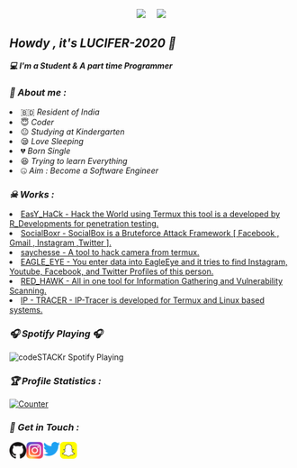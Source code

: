<!-- Github README -->
<p align="center"><a href="https://github.com/LUCIFER-2020">
<img height="165" src="https://github-readme-stats.vercel.app/api?username=LUCIFER-2020&show_icons=true&include_all_commits=true&theme=react&cache_seconds=3200&hide_border=true" /></a>
&nbsp;&nbsp;&nbsp;
<a href="https://github.com/LUCIFER-2020"><img src="https://github-readme-stats.vercel.app/api/top-langs/?username=htr-tech&layout=compact&theme=react&hide_border=true" />
</a></p>

<h2><b><i>Howdy , it's LUCIFER-2020 👋</i></b></h2>
<b><i>💻 I'm a Student & A part time Programmer</i></b>

<h3><b><i>🤠 About me :</i></b></h3>
<li> 🇧🇩 <i>Resident of India</i></li>
<li> 😇 <i>Coder</i></li>
<li> 😐 <i>Studying at Kindergarten</i></li>
<li> 😪 <i>Love Sleeping</i></li>
<li> 💔 <i>Born Single</i></li>
<li> 😆 <i>Trying to learn Everything</i></li>
<li> 🤐 <i>Aim : Become a Software Engineer</i></li>

<h3><b><i>☠ Works :</i></b></h3>
<li> <a href="https://github.com/LUCIFER-2020/EasY_HaCk">EasY_HaCk - Hack the World using Termux this tool is a developed by R_Developments for penetration testing.</a>
<li> <a href="https://github.com/LUCIFER-2020/SocialBox">SocialBoxr - SocialBox is a Bruteforce Attack Framework [ Facebook , Gmail , Instagram ,Twitter ].</a>
<li> <a href="https://github.com/LUCIFER-2020/saychesse">saychesse - A tool to hack camera from termux.</a>
<li> <a href="https://github.com/LUCIFER-2020/EAGLE_EYE">EAGLE_EYE - You enter data into EagleEye and it tries to find Instagram, Youtube, Facebook, and Twitter Profiles of this person.</a>
<li> <a href="https://github.com/LUCIFER-2020/RED_HAWK">RED_HAWK - All in one tool for Information Gathering and Vulnerability Scanning.</a>
<li> <a href="https://github.com/LUCIFER-2020/IP-TRACER">IP - TRACER - IP-Tracer is developed for Termux and Linux based systems.</a>

<h3><b><i>🎧 Spotify Playing 🎧</i></b></h3>
<img src="https://now-playing-codestackr.vercel.app/api/spotify-playing" alt="codeSTACKr Spotify Playing" width="350" />


<h3><b><i>🏆 Profile Statistics :</i></b></h3>
<a href="https://github.com/LUCIFER-2020"><img height="25" title="Counter" src="https://komarev.com/ghpvc/?username=LUCIFER-2020h&color=blueviolet&style=flat-square"></a>

<h3><b><i>📡 Get in Touch :</i></b></h3>
<a href="https://github.com/LUCIFER-2020"><img align="left" title="Github" alt="Github" width="30px" src="assets/github.png" /></a>
<a href="https://www.instagram.com/renesh_2020"><img align="left" title="Instagram" alt="Instagram" width="30px" src="assets/instagram.png" /></a>
<a href="https://twitter.com/SuvarnaRenesh"><img align="left" title="Twitter" alt="Twitter" width="30px" src="assets/twitter-logo-2-1.png" /></a>
<a href="https://accounts.snapchat.com/accounts/renesh_2020"><img align="left" title="Snapchat" alt="Snapchat" width="30px" src="assets/580b57fcd9996e24bc43c536.png" /></a>



